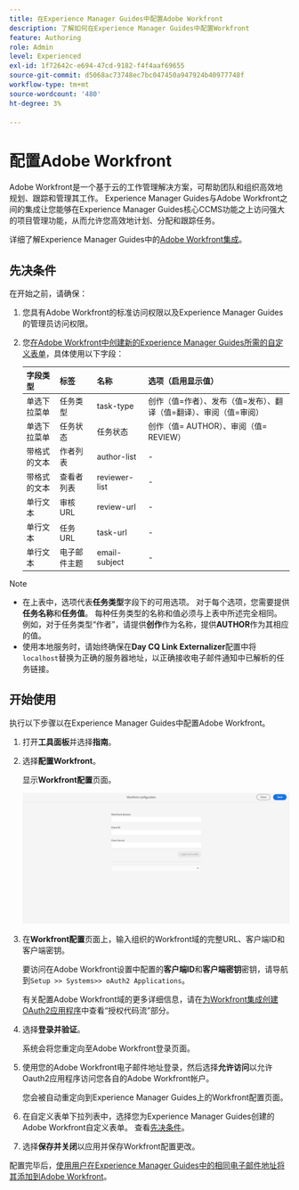 ```yaml
---
title: 在Experience Manager Guides中配置Adobe Workfront
description: 了解如何在Experience Manager Guides中配置Workfront
feature: Authoring
role: Admin
level: Experienced
exl-id: 1f72642c-e694-47cd-9182-f4f4aaf69655
source-git-commit: d5068ac73748ec7bc047450a947924b40977748f
workflow-type: tm+mt
source-wordcount: '480'
ht-degree: 3%

---
```


# 配置Adobe Workfront

Adobe Workfront是一个基于云的工作管理解决方案，可帮助团队和组织高效地规划、跟踪和管理其工作。 Experience Manager Guides与Adobe Workfront之间的集成让您能够在Experience Manager Guides核心CCMS功能之上访问强大的项目管理功能，从而允许您高效地计划、分配和跟踪任务。

详细了解Experience Manager Guides中的[Adobe Workfront集成](../user-guide/workfront-integration.md)。

## 先决条件

在开始之前，请确保：

1. 您具有Adobe Workfront的标准访问权限以及Experience Manager Guides的管理员访问权限。
2. 您[在Adobe Workfront中创建新的Experience Manager Guides所需的自定义表单](https://experienceleague.adobe.com/en/docs/workfront/using/administration-and-setup/customize/custom-forms/design-a-form/design-a-form)，具体使用以下字段：

   | 字段类型 | 标签 | 名称 | 选项（启用显示值） |
   |------------|------|------|-------------------------------|
   | 单选下拉菜单 | 任务类型 | task-type | 创作（值=作者）、发布（值=发布）、翻译（值=翻译）、审阅（值=审阅） |
   | 单选下拉菜单 | 任务状态 | 任务状态 | 创作（值= AUTHOR）、审阅（值= REVIEW） |
   | 带格式的文本 | 作者列表 | author-list | - |
   | 带格式的文本 | 查看者列表 | reviewer-list | - |
   | 单行文本 | 审核URL | review-url | - |
   | 单行文本 | 任务URL | task-url | - |
   | 单行文本 | 电子邮件主题 | email-subject | - |

>[!NOTE]
>
> * 在上表中，选项代表&#x200B;**任务类型**&#x200B;字段下的可用选项。 对于每个选项，您需要提供&#x200B;**任务名称**&#x200B;和&#x200B;**任务值**。 每种任务类型的名称和值必须与上表中所述完全相同。 例如，对于任务类型“作者”，请提供&#x200B;**创作**&#x200B;作为名称，提供&#x200B;**AUTHOR**&#x200B;作为其相应的值。
> * 使用本地服务时，请始终确保在&#x200B;**Day CQ Link Externalizer**&#x200B;配置中将`localhost`替换为正确的服务器地址，以正确接收电子邮件通知中已解析的任务链接。

## 开始使用

执行以下步骤以在Experience Manager Guides中配置Adobe Workfront。

1. 打开&#x200B;**工具面板**&#x200B;并选择&#x200B;**指南**。
2. 选择&#x200B;**配置Workfront**。

   显示&#x200B;**Workfront配置**&#x200B;页面。

   ![](assets/configure-workfront-page.png)

3. 在&#x200B;**Workfront配置**&#x200B;页面上，输入组织的Workfront域的完整URL、客户端ID和客户端密钥。

   要访问在Adobe Workfront设置中配置的&#x200B;**客户端ID**&#x200B;和&#x200B;**客户端密钥**&#x200B;密钥，请导航到`Setup >> Systems>> oAuth2 Applications`。

   有关配置Adobe Workfront域的更多详细信息，请在[为Workfront集成创建OAuth2应用程序](https://experienceleague.adobe.com/en/docs/workfront/using/administration-and-setup/configure-integrations/create-oauth-application#create-an-oauth2-application-using-user-credentials-authorization-code-flow)中查看“授权代码流”部分。

4. 选择&#x200B;**登录并验证**。

   系统会将您重定向至Adobe Workfront登录页面。
5. 使用您的Adobe Workfront电子邮件地址登录，然后选择&#x200B;**允许访问**&#x200B;以允许Oauth2应用程序访问您各自的Adobe Workfront帐户。

   您会被自动重定向到Experience Manager Guides上的Workfront配置页面。

6. 在自定义表单下拉列表中，选择您为Experience Manager Guides创建的Adobe Workfront自定义表单。 查看[先决条件](#prerequisites)。
7. 选择&#x200B;**保存并关闭**&#x200B;以应用并保存Workfront配置更改。

配置完毕后，[使用用户在Experience Manager Guides中的相同电子邮件地址将其添加到Adobe Workfront](https://experienceleague.adobe.com/en/docs/workfront/using/administration-and-setup/add-users/create-manage-users/add-users)。
